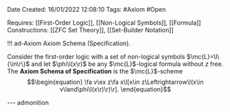 <br />
<br />

Date Created: 16/01/2022 12:08:10
Tags: #Axiom #Open 

Requires: [[First-Order Logic]], [[Non-Logical Symbols]], [[Formula]]
Constructions: [[ZFC Set Theory]], [[Set-Builder Notation]]

!!! ad-Axiom Axiom Schema (Specification).

Consider the first-order logic with a set of non-logical symbols $\mc{L}=\l\{\in\r\}$ and let $\phi\l(x\r)$ be any $\mc{L}$-logical formula without $z$ free. The **Axiom Schema of Specification** is the $\mc{L}$-scheme
$$\begin{equation}
    \fa v\ex z\fa x\l[x\in z\Leftrightarrow\l(x\in v\land\phi\l(x\r)\r)\r].
\end{equation}$$

--- admonition
